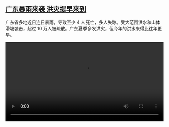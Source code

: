 <!--1714137423000-->
[广东暴雨来袭   洪灾提早来到](https://www.dw.com/zh/%E5%B9%BF%E4%B8%9C%E6%9A%B4%E9%9B%A8%E6%9D%A5%E8%A2%AD%20%20%20%E6%B4%AA%E7%81%BE%E6%8F%90%E6%97%A9%E6%9D%A5%E5%88%B0/a-68907995)
------

<p>广东省多地近日连日暴雨，导致至少 4 人死亡，多人失踪。受大范围洪水和山体滑坡袭击，超过 10 万人被疏散。广东夏季多发洪灾，但今年的洪水来得比往年更早。</small></p><video src="https://tvdownloaddw-a.akamaihd.net/Events/mp4/vdt_zh/2024/dwvgchi240424_bchi240424_flood-ltr-wide_01icw_AVC_1280x720.mp4" controls style="width:100%"></video>
